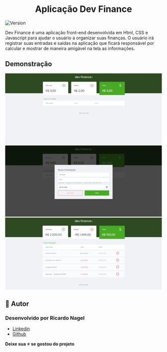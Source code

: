 <h1  align="center">Aplicação Dev Finance</h1>

<p><img  alt="Version"  src="https://img.shields.io/badge/version-0.1.0-blue.svg?cacheSeconds=2592000" /></p>

<p>
  Dev Finance é uma aplicação front-end desenvolvida em Html, CSS e Javascript para ajudar o usuário a organizar suas finanças. O usuário irá registrar suas entradas e saídas na aplicação que ficará responsável por calcular e mostrar de maneira amigável na tela as informações.
</p>

<h2 id="demonstracao">Demonstração</h2>

<p>
  <span><img src="./assets/Screen_1.PNG" /></span>
  <span><img src="./assets/Screen_2.PNG" /></span>
  <span><img src="./assets/Screen_3.PNG" /></span>

</p>

<h2 id="autora">👤 Autor</h2>

<h3>Desenvolvido por Ricardo Nagel</h3>

* [Linkedin](https://www.linkedin.com/in/ricardonagel/)
* [Github](https://github.com/nagelricardo)

  
<strong align="center">Deixe sua ⭐️ se gostou do projeto</strong>

  
